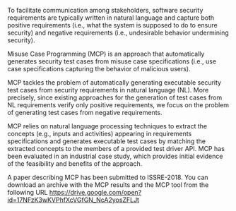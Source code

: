 To facilitate communication among stakeholders, software security requirements are typically written in natural language and capture both positive requirements (i.e., what the system is supposed to do to ensure security) and negative requirements (i.e., undesirable behavior undermining security).

Misuse Case Programming (MCP) is an approach that automatically generates security test cases from misuse case specifications (i.e., use case specifications capturing the behavior of malicious users).

MCP tackles the problem of automatically generating executable security test cases from security requirements in natural language (NL). More precisely, since existing approaches for the generation of test cases from NL requirements verify only positive requirements, we focus on the problem of generating test cases from negative requirements.
 
MCP relies on natural language processing techniques to extract the concepts (e.g., inputs and activities) appearing in requirements specifications and generates executable test cases by matching the extracted concepts to the members of a provided test driver API. MCP has been evaluated in an industrial case study, which provides initial evidence of the feasibility and benefits of the approach.


A paper describing MCP has been submitted to ISSRE-2018.
You can download an archive with the MCP results and the MCP tool from the following URL https://drive.google.com/open?id=17NFzK3wKVPhfXcVGfGN_NcA2yosZFLJt
